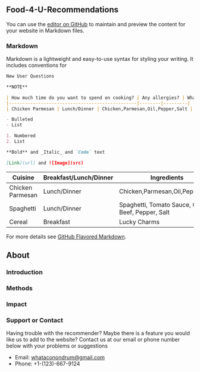 ## Food-4-U-Recommendations

You can use the [editor on GitHub](https://github.com/ajf01/Recipe-Recommender-Website/edit/main/README.md) to maintain and preview the content for your website in Markdown files.

### Markdown

Markdown is a lightweight and easy-to-use syntax for styling your writing. It includes conventions for

```markdown
New User Questions

**NOTE**

| How much time do you want to spend on cooking? | Any allergies? | What are your favorite dishes? |
|------------------------------------------------|--------|---------|
| Chicken Parmesan | Lunch/Dinner | Chicken,Parmesan,Oil,Pepper,Salt |

- Bulleted
- List

1. Numbered
2. List

**Bold** and _Italic_ and `Code` text

[Link](url) and ![Image](src)
```

| Cuisine | Breakfast/Lunch/Dinner | Ingredients |
|-------|--------|---------|
| Chicken Parmesan | Lunch/Dinner | Chicken,Parmesan,Oil,Pepper,Salt |
| Spaghetti | Lunch/Dinner | Spaghetti, Tomato Sauce, Ground Beef, Pepper, Salt |
| Cereal | Breakfast | Lucky Charms |

For more details see [GitHub Flavored Markdown](https://guides.github.com/features/mastering-markdown/).

## About

### Introduction


### Methods


### Impact


### Support or Contact

Having trouble with the recommender? Maybe there is a feature you would like us to add to the website? Contact us at our email or phone number below with your problems or suggestions 

- Email: whataconondrum@gmail.com
- Phone: +1-(123)-667-9124
